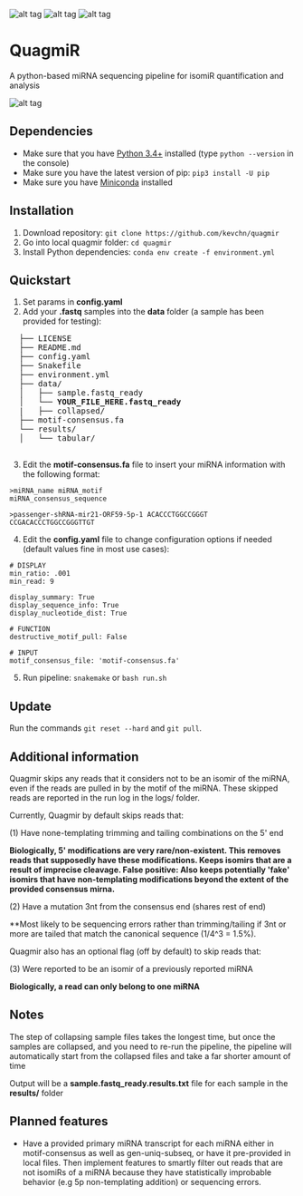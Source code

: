 ![alt tag](https://img.shields.io/github/issues/kevchn/quagmir.svg)
![alt tag](https://img.shields.io/wercker/ci/wercker/docs.svg)
![alt tag](https://img.shields.io/dub/l/vibe-d.svg)

# QuagmiR
A python-based miRNA sequencing pipeline for isomiR quantification and analysis

![alt tag](http://g.recordit.co/GbfgMIq28L.gif)

## Dependencies
* Make sure that you have [Python 3.4+](https://www.python.org/downloads/) installed (type `python --version` in the console)
* Make sure you have the latest version of pip: `pip3 install -U pip`
* Make sure you have [Miniconda](http://conda.pydata.org/docs/install/quick.html) installed

## Installation
1. Download repository: `git clone https://github.com/kevchn/quagmir`
2. Go into local quagmir folder: `cd quagmir`
3. Install Python dependencies: `conda env create -f environment.yml`

## Quickstart

1. Set params in **config.yaml**
2. Add your **.fastq** samples into the **data** folder (a sample has been provided for testing):
  <pre>
  ├── LICENSE
  ├── README.md
  ├── config.yaml
  ├── Snakefile
  ├── environment.yml
  ├── data/
  │   ├── sample.fastq_ready
  │   └── <b>YOUR_FILE_HERE.fastq_ready</b>
  |   ├── collapsed/
  ├── motif-consensus.fa
  └── results/
  │   └── tabular/
  </pre>

3. Edit the **motif-consensus.fa** file to insert your miRNA information with the following format:
  ```
  >miRNA_name miRNA_motif
  miRNA_consensus_sequence

  >passenger-shRNA-mir21-ORF59-5p-1 ACACCCTGGCCGGGT
  CCGACACCCTGGCCGGGTTGT
  ```

4. Edit the **config.yaml** file to change configuration options if needed (default values fine in most use cases):
  ```
  # DISPLAY
  min_ratio: .001
  min_read: 9

  display_summary: True
  display_sequence_info: True
  display_nucleotide_dist: True

  # FUNCTION
  destructive_motif_pull: False

  # INPUT
  motif_consensus_file: 'motif-consensus.fa'
  ```

5. Run pipeline: `snakemake` or `bash run.sh`

## Update
Run the commands ```git reset --hard``` and ```git pull```.

## Additional information
Quagmir skips any reads that it considers not to be an isomir of the miRNA, even
if the reads are pulled in by the motif of the miRNA. These skipped reads are
reported in the run log in the logs/ folder.

Currently, Quagmir by default skips reads that:

(1) Have none-templating trimming and tailing combinations on the 5' end

**Biologically, 5' modifications are very rare/non-existent. This removes reads
that supposedly have these modifications. Keeps isomirs that are a result of
imprecise cleavage. False positive: Also keeps potentially 'fake' isomirs that
have non-templating modifications beyond the extent of the provided consensus
mirna.**

(2) Have a mutation 3nt from the consensus end (shares rest of end)

**Most likely to be sequencing errors rather than trimming/tailing if 3nt or
more are tailed that match the canonical sequence (1/4^3 = 1.5%).

Quagmir also has an optional flag (off by default) to skip reads that:

(3) Were reported to be an isomir of a previously reported miRNA

**Biologically, a read can only belong to one miRNA**

## Notes
The step of collapsing sample files takes the longest time, but once the samples are collapsed, and you need to re-run the pipeline, the pipeline will automatically start from the collapsed files and take a far shorter amount of time

Output will be a **sample.fastq_ready.results.txt** file for each sample in the **results/** folder

## Planned features
- Have a provided primary miRNA transcript for each miRNA either in
motif-consensus as well as gen-uniq-subseq, or have it pre-provided in local
files. Then implement features to smartly filter out reads that are not
isomiRs of a miRNA because they have statistically improbable behavior (e.g
5p non-templating addition) or sequencing errors.
